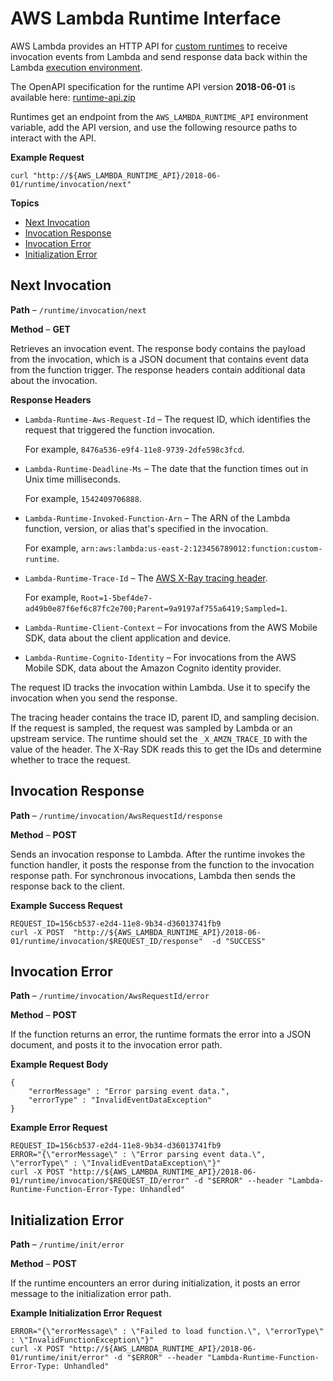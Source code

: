 # AWS Lambda Runtime Interface<a name="runtimes-api"></a>

AWS Lambda provides an HTTP API for [custom runtimes](runtimes-custom.md) to receive invocation events from Lambda and send response data back within the Lambda [execution environment](lambda-runtimes.md)\.

The OpenAPI specification for the runtime API version **2018\-06\-01** is available here: [runtime\-api\.zip](samples/runtime-api.zip)

Runtimes get an endpoint from the `AWS_LAMBDA_RUNTIME_API` environment variable, add the API version, and use the following resource paths to interact with the API\.

**Example Request**  

```
curl "http://${AWS_LAMBDA_RUNTIME_API}/2018-06-01/runtime/invocation/next"
```

**Topics**
+ [Next Invocation](#runtimes-api-next)
+ [Invocation Response](#runtimes-api-response)
+ [Invocation Error](#runtimes-api-invokeerror)
+ [Initialization Error](#runtimes-api-initerror)

## Next Invocation<a name="runtimes-api-next"></a>

**Path** – `/runtime/invocation/next`

**Method** – **GET**

Retrieves an invocation event\. The response body contains the payload from the invocation, which is a JSON document that contains event data from the function trigger\. The response headers contain additional data about the invocation\. 

**Response Headers**
+ `Lambda-Runtime-Aws-Request-Id` – The request ID, which identifies the request that triggered the function invocation\.

  For example, `8476a536-e9f4-11e8-9739-2dfe598c3fcd`\.
+ `Lambda-Runtime-Deadline-Ms` – The date that the function times out in Unix time milliseconds\. 

  For example, `1542409706888`\.
+ `Lambda-Runtime-Invoked-Function-Arn` – The ARN of the Lambda function, version, or alias that's specified in the invocation\. 

  For example, `arn:aws:lambda:us-east-2:123456789012:function:custom-runtime`\.
+ `Lambda-Runtime-Trace-Id` – The [AWS X\-Ray tracing header](https://docs.aws.amazon.com/xray/latest/devguide/xray-concepts.html#xray-concepts-tracingheader)\. 

  For example, `Root=1-5bef4de7-ad49b0e87f6ef6c87fc2e700;Parent=9a9197af755a6419;Sampled=1`\.
+ `Lambda-Runtime-Client-Context` – For invocations from the AWS Mobile SDK, data about the client application and device\.
+ `Lambda-Runtime-Cognito-Identity` – For invocations from the AWS Mobile SDK, data about the Amazon Cognito identity provider\.

The request ID tracks the invocation within Lambda\. Use it to specify the invocation when you send the response\.

The tracing header contains the trace ID, parent ID, and sampling decision\. If the request is sampled, the request was sampled by Lambda or an upstream service\. The runtime should set the `_X_AMZN_TRACE_ID` with the value of the header\. The X\-Ray SDK reads this to get the IDs and determine whether to trace the request\.

## Invocation Response<a name="runtimes-api-response"></a>

**Path** – `/runtime/invocation/AwsRequestId/response`

**Method** – **POST**

Sends an invocation response to Lambda\. After the runtime invokes the function handler, it posts the response from the function to the invocation response path\. For synchronous invocations, Lambda then sends the response back to the client\.

**Example Success Request**  

```
REQUEST_ID=156cb537-e2d4-11e8-9b34-d36013741fb9
curl -X POST  "http://${AWS_LAMBDA_RUNTIME_API}/2018-06-01/runtime/invocation/$REQUEST_ID/response"  -d "SUCCESS"
```

## Invocation Error<a name="runtimes-api-invokeerror"></a>

**Path** – `/runtime/invocation/AwsRequestId/error`

**Method** – **POST**

If the function returns an error, the runtime formats the error into a JSON document, and posts it to the invocation error path\.

**Example Request Body**  

```
{
    "errorMessage" : "Error parsing event data.",
    "errorType" : "InvalidEventDataException"
}
```

**Example Error Request**  

```
REQUEST_ID=156cb537-e2d4-11e8-9b34-d36013741fb9
ERROR="{\"errorMessage\" : \"Error parsing event data.\", \"errorType\" : \"InvalidEventDataException\"}"
curl -X POST "http://${AWS_LAMBDA_RUNTIME_API}/2018-06-01/runtime/invocation/$REQUEST_ID/error" -d "$ERROR" --header "Lambda-Runtime-Function-Error-Type: Unhandled"
```

## Initialization Error<a name="runtimes-api-initerror"></a>

**Path** – `/runtime/init/error`

**Method** – **POST**

If the runtime encounters an error during initialization, it posts an error message to the initialization error path\.

**Example Initialization Error Request**  

```
ERROR="{\"errorMessage\" : \"Failed to load function.\", \"errorType\" : \"InvalidFunctionException\"}"
curl -X POST "http://${AWS_LAMBDA_RUNTIME_API}/2018-06-01/runtime/init/error" -d "$ERROR" --header "Lambda-Runtime-Function-Error-Type: Unhandled"
```